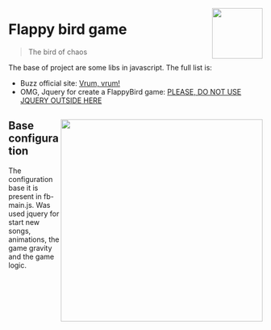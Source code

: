 <img
  src="http://2.bp.blogspot.com/-J_DyVs7f4lE/VAUhqykQXYI/AAAAAAAALaE/AoPhYzqCWjE/s1600/Flappy%2BBird%2B1.gif" 
  align="right"
  width="100"
  height="100"
/>

# Flappy bird game
> The bird of chaos 

The base of project are some libs in javascript. The full list is:

- Buzz official site: [Vrum, vrum!](https://buzz.jaysalvat.com/)
- OMG, Jquery for create a FlappyBird game: [PLEASE, DO NOT USE JQUERY OUTSIDE HERE](https://jquery.com/)

##

<img
  src="https://pics.me.me/lets-see-what-our-app-is-really-using-backbone-jquery-62515099.png"
  align="right"
  with="500"
  height="400"
/>

## Base configuration

The configuration base it is present in fb-main.js.
Was used jquery for start new songs, animations, the game gravity and the game logic.
